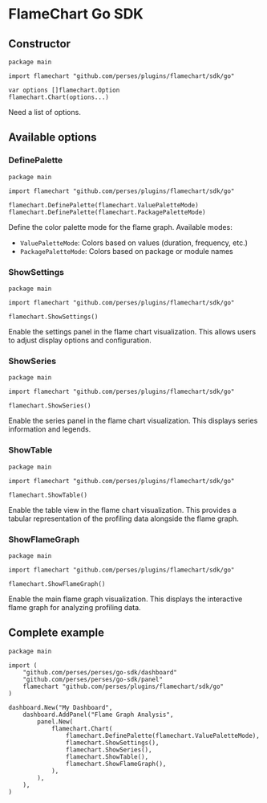 # FlameChart Go SDK

## Constructor

```golang
package main

import flamechart "github.com/perses/plugins/flamechart/sdk/go"

var options []flamechart.Option
flamechart.Chart(options...)
```

Need a list of options.

## Available options

### DefinePalette

```golang
package main

import flamechart "github.com/perses/plugins/flamechart/sdk/go"

flamechart.DefinePalette(flamechart.ValuePaletteMode)
flamechart.DefinePalette(flamechart.PackagePaletteMode)
```

Define the color palette mode for the flame graph. Available modes:
- `ValuePaletteMode`: Colors based on values (duration, frequency, etc.)
- `PackagePaletteMode`: Colors based on package or module names

### ShowSettings

```golang
package main

import flamechart "github.com/perses/plugins/flamechart/sdk/go"

flamechart.ShowSettings()
```

Enable the settings panel in the flame chart visualization. This allows users to adjust display options and configuration.

### ShowSeries

```golang
package main

import flamechart "github.com/perses/plugins/flamechart/sdk/go"

flamechart.ShowSeries()
```

Enable the series panel in the flame chart visualization. This displays series information and legends.

### ShowTable

```golang
package main

import flamechart "github.com/perses/plugins/flamechart/sdk/go"

flamechart.ShowTable()
```

Enable the table view in the flame chart visualization. This provides a tabular representation of the profiling data alongside the flame graph.

### ShowFlameGraph

```golang
package main

import flamechart "github.com/perses/plugins/flamechart/sdk/go"

flamechart.ShowFlameGraph()
```

Enable the main flame graph visualization. This displays the interactive flame graph for analyzing profiling data.

## Complete example

```golang
package main

import (
    "github.com/perses/perses/go-sdk/dashboard"
    "github.com/perses/perses/go-sdk/panel"
    flamechart "github.com/perses/plugins/flamechart/sdk/go"
)

dashboard.New("My Dashboard",
    dashboard.AddPanel("Flame Graph Analysis",
        panel.New(
            flamechart.Chart(
                flamechart.DefinePalette(flamechart.ValuePaletteMode),
                flamechart.ShowSettings(),
                flamechart.ShowSeries(),
                flamechart.ShowTable(),
                flamechart.ShowFlameGraph(),
            ),
        ),
    ),
)
```
